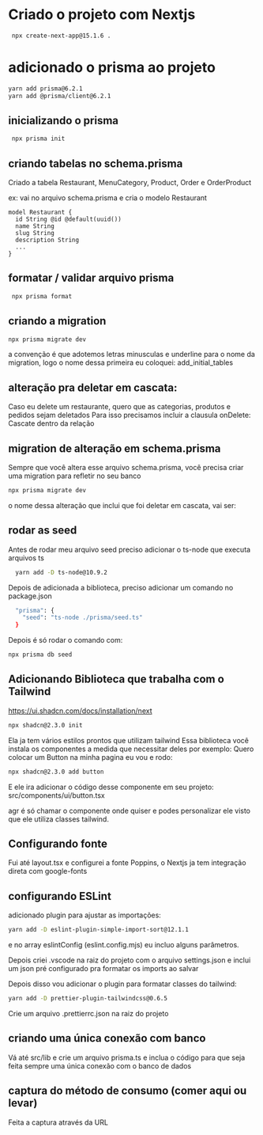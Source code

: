 # Criado o projeto com Nextjs

```bash
 npx create-next-app@15.1.6 .
```

# adicionado o prisma ao projeto

```bash
yarn add prisma@6.2.1
yarn add @prisma/client@6.2.1
```

## inicializando o prisma

```bash
 npx prisma init
```

## criando tabelas no schema.prisma

Criado a tabela Restaurant, MenuCategory, Product, Order e OrderProduct

ex:
vai no arquivo schema.prisma e cria o modelo Restaurant

```prisma
model Restaurant {
  id String @id @default(uuid())
  name String
  slug String
  description String
  ...
}
```

## formatar / validar arquivo prisma

```bash
 npx prisma format
```

## criando a migration

```bash
npx prisma migrate dev
```

a convenção é que adotemos letras minusculas e underline para o nome da migration,
logo o nome dessa primeira eu coloquei: add_initial_tables

## alteração pra deletar em cascata:

Caso eu delete um restaurante, quero que as categorias, produtos e pedidos sejam deletados
Para isso precisamos incluir a clausula onDelete: Cascate dentro da relação

## migration de alteração em schema.prisma

Sempre que você altera esse arquivo schema.prisma, você precisa criar uma migration
para refletir no seu banco

```bash
npx prisma migrate dev
```

o nome dessa alteração que inclui que foi deletar em cascata, vai ser:

## rodar as seed

Antes de rodar meu arquivo seed preciso adicionar o ts-node que executa arquivos ts

```bash
  yarn add -D ts-node@10.9.2
```

Depois de adicionada a biblioteca, preciso adicionar um comando no package.json

```bash
  "prisma": {
    "seed": "ts-node ./prisma/seed.ts"
  }
```

Depois é só rodar o comando com:

```bash
npx prisma db seed
```

## Adicionando Biblioteca que trabalha com o Tailwind

https://ui.shadcn.com/docs/installation/next

```bash
npx shadcn@2.3.0 init
```

Ela ja tem vários estilos prontos que utilizam tailwind
Essa biblioteca você instala os componentes a medida que necessitar deles por exemplo:
Quero colocar um Button na minha pagina eu vou e rodo:

```bash
npx shadcn@2.3.0 add button
```

E ele ira adicionar o código desse componente em seu projeto:
src/components/ui/button.tsx

agr é só chamar o componente onde quiser e podes personalizar ele visto que ele utiliza classes tailwind.

## Configurando fonte

Fui até layout.tsx e configurei a fonte Poppins,
o Nextjs ja tem integração direta com google-fonts

## configurando ESLint

adicionado plugin para ajustar as importações:

```bash
yarn add -D eslint-plugin-simple-import-sort@12.1.1
```

e no array eslintConfig (eslint.config.mjs) eu incluo alguns parâmetros.

Depois criei .vscode na raiz do projeto com o arquivo settings.json
e inclui um json pré configurado pra formatar os imports ao salvar

Depois disso vou adicionar o plugin para formatar classes do tailwind:

```bash
yarn add -D prettier-plugin-tailwindcss@0.6.5
```

Crie um arquivo .prettierrc.json na raiz do projeto

## criando uma única conexão com banco

Vá até src/lib e crie um arquivo prisma.ts e inclua o código para que
seja feita sempre uma única conexão com o banco de dados

## captura do método de consumo (comer aqui ou levar)

Feita a captura através da URL

